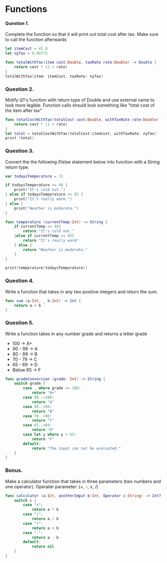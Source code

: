 # Functions

#### Question 1.
Complete the function so that it will print out total cost after tax.
Make sure to call the function afterwards
```swift
let itemCost = 45.0
let nyTax = 0.08775

func totalWithTax(item cost:Double, taxRate rate:Double) -> Double {
    return cost * (1 + rate)
}
totalWithTax(item: itemCost, taxRate: nyTax)

```

### Question 2.
Motify Q1's function with return type of Double and use external name to look more legible.
Function calls should look something like "total cost of the item after tax"
```swift
func totalCostWithTax(totalCost cost:Double, withTaxRate rate:Double) -> Double {
    return cost * (1 + rate)
}
let total = totalCostWithTax(totalCost:itemCost, withTaxRate: nyTax)
print (total)
```

### Question 3.
Convert the the following if/else statement below into function with a String return type.
```swift
var todaysTemperature = 72

if todaysTemperature <= 40 {
    print("It's cold out.")
} else if todaysTemperature >= 85 {
    print("It's really warm.")
} else {
    print("Weather is moderate.")
}

func temperature (currentTemp:Int) -> String {
    if currentTemp <= 40{
        return "It's cold out."
    }else if currentTemp >= 85{
        return "It's really warm"
    } else {
        return "Weather is moderate."
    }
}

print(temperature(todaysTemperature))

```


### Question 4.
Write a function that takes in any two positive integers and return the sum.
```swift
func sum (a:Int, _ b:Int) -> Int {
    return a + b
}
```

### Question 5.
Write a function takes in any number grade and returns a letter grade

* 100 -> A+
* 90 - 99 -> A
* 80 - 89 -> B
* 70 - 79 -> C
* 65 - 69 -> D
* Below 65 -> F
```swift
func gradeConversion (grade: Int) -> String {
    switch grade {
        case _ where grade >= 100:
            return "A+"
        case 90..<100:
            return "A"
        case 80..<89:
            return "B"
        case 70..<80:
            return "C"
        case 65..<69:
            return "D"
        case let y where y < 65:
            return "F"
        default:
            return "The input can not be evaluated."
    }
}
```



### Bonus.
Make a calculator function that takes in three parameters (two numbers and one operator).
Operater parameter: (+, -, x, /)
```swift
func calculator (a:Int, anotherImput b:Int, Operator c:String) -> Int? {
    switch c {
        case "x":
            return a * b
        case "/":
            return a / b
        case "+":
            return a + b
        case "-":
            return a - b
        default:
            return nil
    }
}
```
